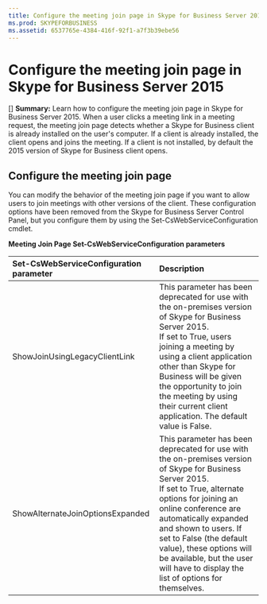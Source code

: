 ```yaml
---
title: Configure the meeting join page in Skype for Business Server 2015
ms.prod: SKYPEFORBUSINESS
ms.assetid: 6537765e-4384-416f-92f1-a7f3b39ebe56
---
```



# Configure the meeting join page in Skype for Business Server 2015
[] **Summary:** Learn how to configure the meeting join page in Skype for Business Server 2015.
When a user clicks a meeting link in a meeting request, the meeting join page detects whether a Skype for Business client is already installed on the user's computer. If a client is already installed, the client opens and joins the meeting. If a client is not installed, by default the 2015 version of Skype for Business client opens. 
  
    
    


## Configure the meeting join page

You can modify the behavior of the meeting join page if you want to allow users to join meetings with other versions of the client. These configuration options have been removed from the Skype for Business Server Control Panel, but you configure them by using the Set-CsWebServiceConfiguration cmdlet.
  
    
    

**Meeting Join Page Set-CsWebServiceConfiguration parameters**


|**Set-CsWebServiceConfiguration parameter**|**Description**|
|:-----|:-----|
|ShowJoinUsingLegacyClientLink  <br/> |This parameter has been deprecated for use with the on-premises version of Skype for Business Server 2015.  <br/> If set to True, users joining a meeting by using a client application other than Skype for Business will be given the opportunity to join the meeting by using their current client application. The default value is False.  <br/> |
|ShowAlternateJoinOptionsExpanded  <br/> |This parameter has been deprecated for use with the on-premises version of Skype for Business Server 2015.  <br/> If set to True, alternate options for joining an online conference are automatically expanded and shown to users. If set to False (the default value), these options will be available, but the user will have to display the list of options for themselves.  <br/> |
   

